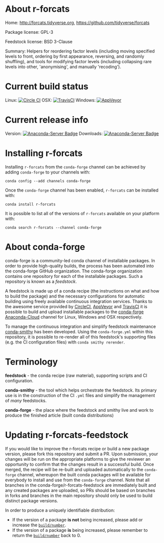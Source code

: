 About r-forcats
===============

Home: http://forcats.tidyverse.org, https://github.com/tidyverse/forcats

Package license: GPL-3

Feedstock license: BSD 3-Clause

Summary: Helpers for reordering factor levels (including moving specified levels to front,
ordering by first appearance, reversing, and randomly shuffling), and tools for
modifying factor levels (including collapsing rare levels into other, 'anonymising',
and manually 'recoding').




Current build status
====================

Linux: [![Circle CI](https://circleci.com/gh/conda-forge/r-forcats-feedstock.svg?style=shield)](https://circleci.com/gh/conda-forge/r-forcats-feedstock)
OSX: [![TravisCI](https://travis-ci.org/conda-forge/r-forcats-feedstock.svg?branch=master)](https://travis-ci.org/conda-forge/r-forcats-feedstock)
Windows: [![AppVeyor](https://ci.appveyor.com/api/projects/status/github/conda-forge/r-forcats-feedstock?svg=True)](https://ci.appveyor.com/project/conda-forge/r-forcats-feedstock/branch/master)

Current release info
====================
Version: [![Anaconda-Server Badge](https://anaconda.org/conda-forge/r-forcats/badges/version.svg)](https://anaconda.org/conda-forge/r-forcats)
Downloads: [![Anaconda-Server Badge](https://anaconda.org/conda-forge/r-forcats/badges/downloads.svg)](https://anaconda.org/conda-forge/r-forcats)

Installing r-forcats
====================

Installing `r-forcats` from the `conda-forge` channel can be achieved by adding `conda-forge` to your channels with:

```
conda config --add channels conda-forge
```

Once the `conda-forge` channel has been enabled, `r-forcats` can be installed with:

```
conda install r-forcats
```

It is possible to list all of the versions of `r-forcats` available on your platform with:

```
conda search r-forcats --channel conda-forge
```


About conda-forge
=================

conda-forge is a community-led conda channel of installable packages.
In order to provide high-quality builds, the process has been automated into the
conda-forge GitHub organization. The conda-forge organization contains one repository
for each of the installable packages. Such a repository is known as a *feedstock*.

A feedstock is made up of a conda recipe (the instructions on what and how to build
the package) and the necessary configurations for automatic building using freely
available continuous integration services. Thanks to the awesome service provided by
[CircleCI](https://circleci.com/), [AppVeyor](http://www.appveyor.com/)
and [TravisCI](https://travis-ci.org/) it is possible to build and upload installable
packages to the [conda-forge](https://anaconda.org/conda-forge)
[Anaconda-Cloud](http://docs.anaconda.org/) channel for Linux, Windows and OSX respectively.

To manage the continuous integration and simplify feedstock maintenance
[conda-smithy](http://github.com/conda-forge/conda-smithy) has been developed.
Using the ``conda-forge.yml`` within this repository, it is possible to re-render all of
this feedstock's supporting files (e.g. the CI configuration files) with ``conda smithy rerender``.


Terminology
===========

**feedstock** - the conda recipe (raw material), supporting scripts and CI configuration.

**conda-smithy** - the tool which helps orchestrate the feedstock.
                   Its primary use is in the construction of the CI ``.yml`` files
                   and simplify the management of *many* feedstocks.

**conda-forge** - the place where the feedstock and smithy live and work to
                  produce the finished article (built conda distributions)


Updating r-forcats-feedstock
============================

If you would like to improve the r-forcats recipe or build a new
package version, please fork this repository and submit a PR. Upon submission,
your changes will be run on the appropriate platforms to give the reviewer an
opportunity to confirm that the changes result in a successful build. Once
merged, the recipe will be re-built and uploaded automatically to the
`conda-forge` channel, whereupon the built conda packages will be available for
everybody to install and use from the `conda-forge` channel.
Note that all branches in the conda-forge/r-forcats-feedstock are
immediately built and any created packages are uploaded, so PRs should be based
on branches in forks and branches in the main repository should only be used to
build distinct package versions.

In order to produce a uniquely identifiable distribution:
 * If the version of a package **is not** being increased, please add or increase
   the [``build/number``](http://conda.pydata.org/docs/building/meta-yaml.html#build-number-and-string).
 * If the version of a package **is** being increased, please remember to return
   the [``build/number``](http://conda.pydata.org/docs/building/meta-yaml.html#build-number-and-string)
   back to 0.
